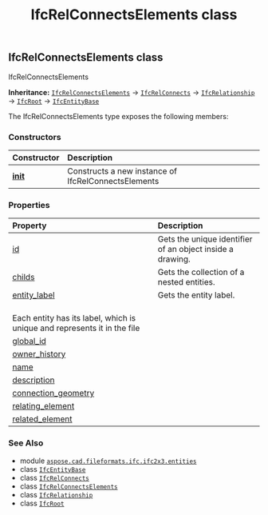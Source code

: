 ﻿---
title: IfcRelConnectsElements class
second_title: Aspose.CAD for Python via .NET API References
description: 
type: docs
weight: 4570
url: /python-net/aspose.cad.fileformats.ifc.ifc2x3.entities/ifcrelconnectselements/
is_root: false
---

## IfcRelConnectsElements class

IfcRelConnectsElements



**Inheritance:** [`IfcRelConnectsElements`](/cad/python-net/aspose.cad.fileformats.ifc.ifc2x3.entities/ifcrelconnectselements) → 
[`IfcRelConnects`](/cad/python-net/aspose.cad.fileformats.ifc.ifc2x3.entities/ifcrelconnects) → 
[`IfcRelationship`](/cad/python-net/aspose.cad.fileformats.ifc.ifc2x3.entities/ifcrelationship) → 
[`IfcRoot`](/cad/python-net/aspose.cad.fileformats.ifc.ifc2x3.entities/ifcroot) → 
[`IfcEntityBase`](/cad/python-net/aspose.cad.fileformats.ifc/ifcentitybase)



The IfcRelConnectsElements type exposes the following members:

### Constructors
| Constructor | Description |
| :- | :- |
| [__init__](/cad/python-net/aspose.cad.fileformats.ifc.ifc2x3.entities/ifcrelconnectselements/__init__/#) | Constructs a new instance of IfcRelConnectsElements |


### Properties
| Property | Description |
| :- | :- |
| [id](/cad/python-net/aspose.cad.fileformats.ifc.ifc2x3.entities/ifcrelconnectselements/id) | Gets the unique identifier of an object inside a drawing. |
| [childs](/cad/python-net/aspose.cad.fileformats.ifc.ifc2x3.entities/ifcrelconnectselements/childs) | Gets the collection of a nested entities. |
| [entity_label](/cad/python-net/aspose.cad.fileformats.ifc.ifc2x3.entities/ifcrelconnectselements/entity_label) | Gets the entity label.<br/>Each entity has its label, which is unique and represents it in the file |
| [global_id](/cad/python-net/aspose.cad.fileformats.ifc.ifc2x3.entities/ifcrelconnectselements/global_id) |  |
| [owner_history](/cad/python-net/aspose.cad.fileformats.ifc.ifc2x3.entities/ifcrelconnectselements/owner_history) |  |
| [name](/cad/python-net/aspose.cad.fileformats.ifc.ifc2x3.entities/ifcrelconnectselements/name) |  |
| [description](/cad/python-net/aspose.cad.fileformats.ifc.ifc2x3.entities/ifcrelconnectselements/description) |  |
| [connection_geometry](/cad/python-net/aspose.cad.fileformats.ifc.ifc2x3.entities/ifcrelconnectselements/connection_geometry) |  |
| [relating_element](/cad/python-net/aspose.cad.fileformats.ifc.ifc2x3.entities/ifcrelconnectselements/relating_element) |  |
| [related_element](/cad/python-net/aspose.cad.fileformats.ifc.ifc2x3.entities/ifcrelconnectselements/related_element) |  |



### See Also
* module [`aspose.cad.fileformats.ifc.ifc2x3.entities`](..)
* class [`IfcEntityBase`](/cad/python-net/aspose.cad.fileformats.ifc/ifcentitybase)
* class [`IfcRelConnects`](/cad/python-net/aspose.cad.fileformats.ifc.ifc2x3.entities/ifcrelconnects)
* class [`IfcRelConnectsElements`](/cad/python-net/aspose.cad.fileformats.ifc.ifc2x3.entities/ifcrelconnectselements)
* class [`IfcRelationship`](/cad/python-net/aspose.cad.fileformats.ifc.ifc2x3.entities/ifcrelationship)
* class [`IfcRoot`](/cad/python-net/aspose.cad.fileformats.ifc.ifc2x3.entities/ifcroot)
